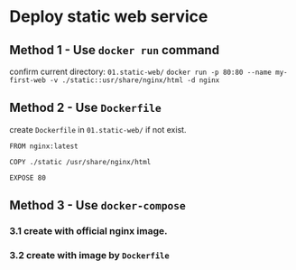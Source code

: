 # Deploy static web service
## Method 1 - Use `docker run` command
confirm current directory: `01.static-web/`
`docker run -p 80:80 --name my-first-web -v ./static::usr/share/nginx/html -d nginx`

## Method 2 - Use `Dockerfile`
create `Dockerfile` in  `01.static-web/` if not exist.
```
FROM nginx:latest

COPY ./static /usr/share/nginx/html

EXPOSE 80
```

## Method 3 - Use `docker-compose`
### 3.1 create with official nginx image.

### 3.2 create with image by `Dockerfile`